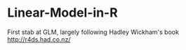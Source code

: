 # Linear-Model-in-R
First stab at GLM, largely following Hadley Wickham's book http://r4ds.had.co.nz/
